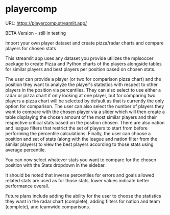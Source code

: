 # playercomp

URL: https://playercomp.streamlit.app/

BETA Version - still in testing

Import your own player dataset and create pizza/radar charts and compare players for chosen stats

This streamlit app uses any dataset you provide utilizes the mplsoccer package to create Pizza and Python charts of the players alongside tables for similar players and best players per position based on chosen stats.

The user can provide a player (or two for comparison pizza chart) and the position they want to analyze the player's statistics with respect to other players in the position via percentiles. They can also select to use either a radar or pizza chart if only looking at one player, but for comparing two players a pizza chart will be selected by default as that is currently the only option for comparison. The user can also select the number of players they want to compare with the chosen player via a slider which will then create a table displaying the chosen amount of the most similar players and their respective critical stats based on the position chosen. There are also nation and league filters that restrict the set of players to start from before performing the percentile calculations. Finally, the user can choose a position and set of stats (along with the league and nation filter from the similar players) to view the best players according to those stats using average percentile.

You can now select whatever stats you want to compare for the chosen position with the Stats dropdown in the sidebar.

It should be noted that inverse percentiles for errors and goals allowed related stats are used as for those stats, lower values indicate better performance overall.

Future plans include adding the ability for the user to choose the statistics they want in the radar chart (complete), adding filters for nation and team (complete), and teamwide comparisons.

